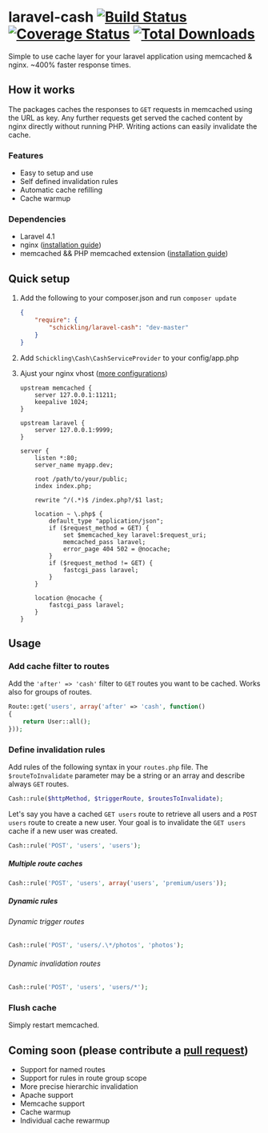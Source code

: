 laravel-cash [![Build Status](https://travis-ci.org/schickling/laravel-cash.png?branch=master)](https://travis-ci.org/schickling/laravel-cash) [![Coverage Status](https://coveralls.io/repos/schickling/laravel-cash/badge.png)](https://coveralls.io/r/schickling/laravel-cash) [![Total Downloads](https://poser.pugx.org/schickling/laravel-cash/downloads.png)](https://packagist.org/packages/schickling/laravel-cash)
============

Simple to use cache layer for your laravel application using memcached & nginx. ~400% faster response times.

## How it works

The packages caches the responses to `GET` requests in memcached using the URL as key. Any further requests get served the cached content by nginx directly without running PHP. Writing actions can easily invalidate the cache.

### Features

* Easy to setup and use
* Self defined invalidation rules
* Automatic cache refilling
* Cache warmup

### Dependencies
* Laravel 4.1
* nginx ([installation guide](https://github.com/schickling/laravel-cash/blob/master/doc/NGINX.md))
* memcached && PHP memcached extension ([installation guide](https://github.com/schickling/laravel-cash/blob/master/doc/MEMCACHED.md))

## Quick setup

1. Add the following to your composer.json and run `composer update`

    ```json
    {
        "require": {
            "schickling/laravel-cash": "dev-master"
        }
    }
    ```

2. Add `Schickling\Cash\CashServiceProvider` to your config/app.php

3. Ajust your nginx vhost ([more configurations](https://github.com/schickling/laravel-cash/blob/master/doc/NGINX.md))

    ```nginx
    upstream memcached {
        server 127.0.0.1:11211;
        keepalive 1024;
    }

    upstream laravel {
        server 127.0.0.1:9999;
    }

    server {
        listen *:80;
        server_name myapp.dev;

        root /path/to/your/public;
        index index.php;

        rewrite ^/(.*)$ /index.php?/$1 last;

        location ~ \.php$ {
            default_type "application/json";
            if ($request_method = GET) {
                set $memcached_key laravel:$request_uri;
                memcached_pass laravel;
                error_page 404 502 = @nocache;
            }
            if ($request_method != GET) {
                fastcgi_pass laravel;
            }
        }

        location @nocache {
            fastcgi_pass laravel;
        }
    }
    ```

## Usage

### Add cache filter to routes
Add the `'after' => 'cash'` filter to `GET` routes you want to be cached. Works also for groups of routes.

```php
Route::get('users', array('after' => 'cash', function()
{
	return User::all();
}));
```

### Define invalidation rules

Add rules of the following syntax in your `routes.php` file. The `$routeToInvalidate` parameter may be a string or an array and describe always `GET` routes.
```php
Cash::rule($httpMethod, $triggerRoute, $routesToInvalidate);
```

Let's say you have a cached `GET users` route to retrieve all users and a `POST users` route to create a new user. Your goal is to invalidate the `GET users` cache if a new user was created.

```php
Cash::rule('POST', 'users', 'users');
```

##### Multiple route caches
```php
Cash::rule('POST', 'users', array('users', 'premium/users'));
```

##### Dynamic rules

###### Dynamic trigger routes
```php
Cash::rule('POST', 'users/.\*/photos', 'photos');
```

###### Dynamic invalidation routes
```php
Cash::rule('POST', 'users', 'users/*');
```


### Flush cache
Simply restart memcached.


## Coming soon (please contribute a [pull request](https://github.com/schickling/laravel-cash/compare/))

* Support for named routes
* Support for rules in route group scope
* More precise hierarchic invalidation
* Apache support
* Memcache support
* Cache warmup
* Individual cache rewarmup
